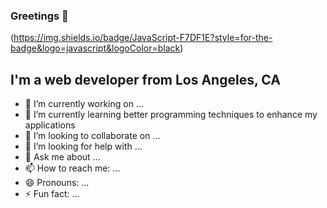 ### Greetings 👋
(https://img.shields.io/badge/JavaScript-F7DF1E?style=for-the-badge&logo=javascript&logoColor=black)
## I'm a web developer from Los Angeles, CA

- 🔭 I’m currently working on ...
- 🌱 I’m currently learning better programming techniques to enhance my applications
- 👯 I’m looking to collaborate on ...
- 🤔 I’m looking for help with ...
- 💬 Ask me about ...
- 📫 How to reach me: ...
- 😄 Pronouns: ...
- ⚡ Fun fact: ...
